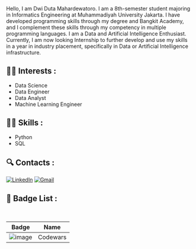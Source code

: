 Hello, I am Dwi Duta Mahardewatoro. I am a 8th-semester student majoring in Informatics Engineering at Muhammadiyah University Jakarta. I have developed programming skills through my degree and Bangkit Academy, and I complement these skills through my competency in multiple programming languages. I am a Data and Artificial Intelligence Enthusiast. Currently, I am now looking Internship to further develop and use my skills in a year in industry placement, specifically in Data or Artificial Intelligence infrastructure.

## :man_technologist: Interests :

- Data Science
- Data Engineer
- Data Analyst
- Machine Learning Engineer

## :man_mechanic: Skills :

- Python
- SQL

## :mag: Contacts :
<p>
<a href="https://www.linkedin.com/in/dwidutam/" target="_blank"><img alt="LinkedIn" src="https://img.shields.io/badge/linkedin-%230077B5.svg?&style=for-the-badge&logo=linkedin&logoColor=white" /></a>
<a href="mailto:dwiduta.mahardewantoro@gmail.com" target="_blank"><img alt="Gmail" src="https://img.shields.io/badge/gmail-D14836?&style=for-the-badge&logo=gmail&logoColor=white"/></a>
<p/>

## 🏅 Badge List :

<br>

| Badge | Name |
| :-: | :-: |
| ![image](https://www.codewars.com/users/dutaaamahar/badges/micro) | Codewars |
